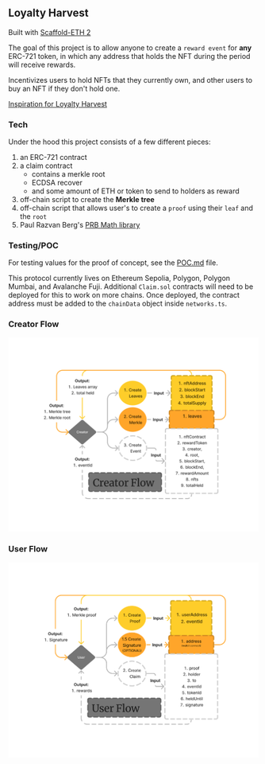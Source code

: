 ## Loyalty Harvest

Built with [Scaffold-ETH 2](https://scaffoldeth.io/)

The goal of this project is to allow anyone to create a `reward event` for **any** ERC-721 token, in which any address that holds the NFT during the period will receive rewards.

Incentivizes users to hold NFTs that they currently own, and other users to buy an NFT if they don't hold one.

[Inspiration for Loyalty Harvest](https://ethereum.stackexchange.com/q/154207/97149)

### Tech

Under the hood this project consists of a few different pieces:

1. an ERC-721 contract
2. a claim contract
   - contains a merkle root
   - ECDSA recover
   - and some amount of ETH or token to send to holders as reward
3. off-chain script to create the **Merkle tree**
4. off-chain script that allows user's to create a `proof` using their `leaf` and the `root`
5. Paul Razvan Berg's [PRB Math library](https://github.com/PaulRBerg/prb-math)

### Testing/POC

For testing values for the proof of concept, see the [POC.md](POC.md) file.

This protocol currently lives on Ethereum Sepolia, Polygon, Polygon Mumbai, and Avalanche Fuji. Additional `Claim.sol` contracts will need to be deployed for this to work on more chains. Once deployed, the contract address must be added to the `chainData` object inside `networks.ts`.

### Creator Flow

![creator flow diagram](/packages/nextjs/public/creatorFlow.jpg)

### User Flow

![user flow diagram](/packages/nextjs/public/userFlow.jpg)
